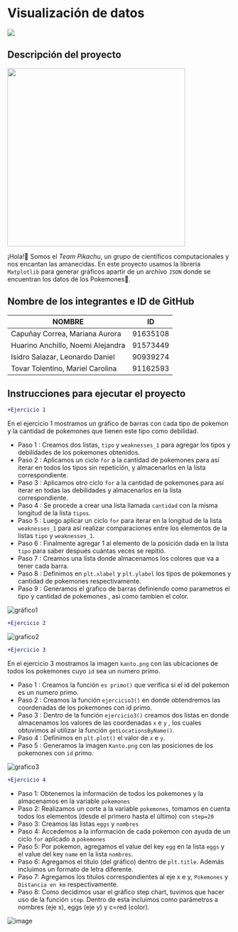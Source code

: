 # Visualización de datos

![](https://media.redadn.es/imagenes/pokemaster_333063.jpg)

## Descripción del proyecto

<img src="https://user-images.githubusercontent.com/90939274/146991455-e2eb1c59-6b3d-461d-81f4-78e9090c9f19.png" width="400">

¡Hola!👋 Somos el *Team Pikachu*, un grupo de científicos computacionales y nos encantan las amanecidas. En este proyecto usamos la librería `Matplotlib` para generar gráficos apartir de un archivo `JSON` donde se encuentran los datos de los Pokemones🙂.

## Nombre de los integrantes e ID de GitHub
| NOMBRE | ID |
| ------------- | ------------- |
| Capuñay Correa, Mariana Aurora  | 91635108  |
| Huarino Anchillo, Noemi Alejandra | 91573449  |
| Isidro Salazar, Leonardo Daniel  | 90939274  |
| Tovar Tolentino, Mariel Carolina  | 91162593  |



## Instrucciones para ejecutar el proyecto

```diff
+Ejercicio 1
```
En el ejercicio 1 mostramos un gráfico de barras con cada tipo de pokemon y la cantidad de pokemones que tienen este tipo como debilidad.
- Paso 1 : Creamos dos listas, `tipo` y  `weaknesses_1` para agregar los tipos y debilidades de los pokemones obtenidos.
- Paso 2 : Aplicamos un ciclo `for` a la cantidad de pokemones para así iterar en todos los tipos sin repetición, y almacenarlos en la lista correspondiente.
- Paso 3 : Aplicamos otro ciclo `for` a la cantidad de pokemones para así iterar en todas las debilidades y almacenarlos en la lista correspondiente.
- Paso 4 : Se procede a crear una lista llamada `cantidad` con la misma longitud de la lista `tipos`.
- Paso 5 : Luego aplicar un ciclo `for` para iterar en la longitud de la lista `weaknesses_1` para así realizar comparaciones entre los elementos de la listas `tipo` y  `weaknesses_1`.
- Paso 6 : Finalmente agregar 1 al elemento de la posición dada en la lista `tipo` para saber después cuántas veces se repitió.
- Paso 7 : Creamos una lista donde almacenamos los colores que va a tener cada barra.
- Paso 8 : Definimos en `plt.xlabel` y `plt.ylabel` los tipos de pokemones y cantidad de pokemones respectivamente.
- Paso 9 : Generamos el grafico de barras definiendo como parametros el tipo y cantidad de pokemones , asi como tambien el color.

![gráfico1](https://user-images.githubusercontent.com/91573449/147033611-ea3621a5-4e7c-463f-b0ab-95daa7d1c779.png)




```diff
+Ejercicio 2
```

![grafico2](https://user-images.githubusercontent.com/91573449/147022636-ead9e895-8770-4f90-8414-d82d7939c83e.png)



```diff
+Ejercicio 3
```
En el ejercicio 3 mostramos la imagen `kanto.png` con las ubicaciones de todos los pokemones cuyo `id` sea un numero primo.
- Paso 1 : Creamos la  función `es primo()` que verifica si el id del pokemon es un numero primo.
- Paso 2 : Creamos la  función `ejercicio3()` en donde obtendremos las coordenadas de los pokemones con id primo.  
- Paso 3 : Dentro de la función `ejercicio3()` creamos dos listas en donde almacenamos los valores de las coordenadas `x` e `y` , los cuales obtuvimos al utilizar la función `getLocationsByName()`.
- Paso 4 : Definimos en `plt.plot()` el valor de `x` e `y`. 
- Paso 5 : Generamos la imagen `Kanto.png` con las posiciones de los pokemones con `id` primo.

  
![grafico3](https://user-images.githubusercontent.com/90939274/147004559-41e21bf4-14e0-4320-97e9-21850e76fe22.jpg)


```diff
+Ejercicio 4
```
- Paso 1: Obtenemos la información de todos los pokemones y la almacenamos en la variable `pokemones`
- Paso 2: Realizamos un corte a la variable `pokemones`, tomamos en cuenta todos los elementos (desde el primero hasta el último) con `step=20`
- Paso 3: Creamos las listas `eggs` y `nombres`
- Paso 4: Accedemos a la información de cada pokemon con ayuda de un ciclo `for` aplicado a `pokemones`
- Paso 5: Por pokemon, agregamos el value del key `egg` en la lista `eggs` y el value del key `name` en la lista `nombres`.
- Paso 6: Agregamos el título (del gráfico) dentro de `plt.title`. Además incluimos un formato de letra diferente.
- Paso 7: Agregamos los títulos correspondientes al eje x e y, `Pokemones` y `Distancia en km` respectivamente.
- Paso 8: Como decidimos usar el gráfico step chart, tuvimos que hacer uso de la función `step`. Dentro de esta incluimos como parámetros a nombres (eje x), eggs (eje y) y c=red (color).


![image](https://user-images.githubusercontent.com/91162593/147019458-18c36179-3e97-4423-b16e-6b6840908e37.png)



